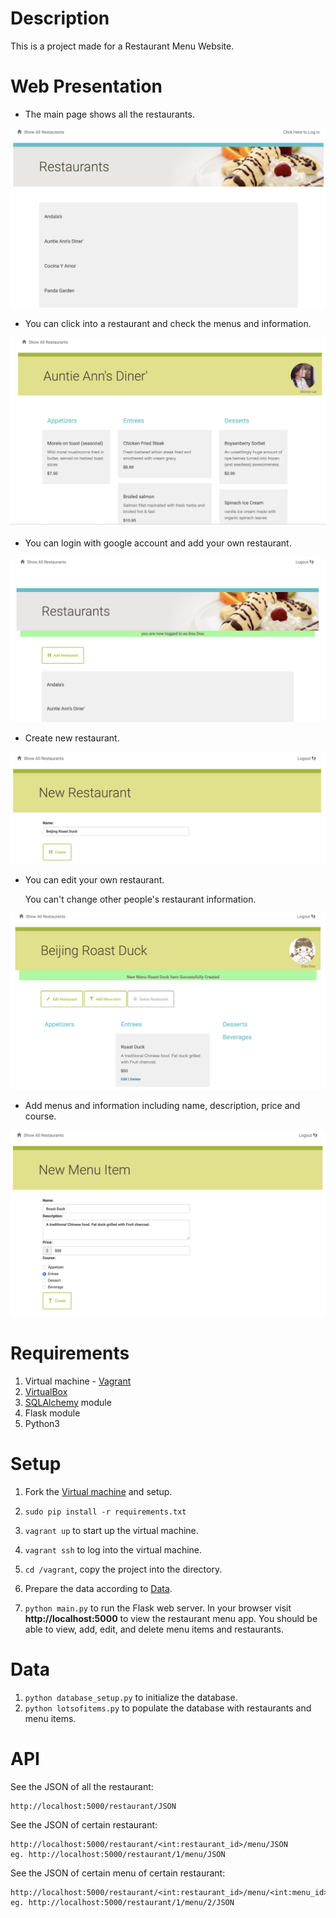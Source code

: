 
# Description

This is a project made for a Restaurant Menu Website.

# Web Presentation

- The main page shows all the restaurants.

![image](./picture/main.png)

- You can click into a restaurant and check the menus and information. 

![image](./picture/restaurant.png)

- You can login with google account and add your own restaurant.

![image](./picture/login.png)

- Create new restaurant.

![image](./picture/newrestaurant.png)

- You can edit your own restaurant. 

  You can't change other people's restaurant information.

![image](./picture/edit.png)

- Add menus and information including name, description, price and course.

![image](./picture/addmenu.png)



# Requirements

1. Virtual machine - [Vagrant](https://www.vagrantup.com/)
2. [VirtualBox](https://www.virtualbox.org/)
3. [SQLAlchemy](https://www.sqlalchemy.org/) module
4. Flask module
5. Python3 

# Setup

1. Fork the [Virtual machine](https://github.com/udacity/fullstack-nanodegree-vm) and setup.

2. `sudo pip install -r requirements.txt`

3. `vagrant up`  to start up the virtual machine.

4. `vagrant ssh` to log into the virtual machine.

5. `cd /vagrant`, copy the project into the directory.

6. Prepare the data according to [Data](#data).

7. `python main.py` to run the Flask web server. In your browser visit **http://localhost:5000** to view the restaurant menu app.  You should be able to view, add, edit, and delete menu items and restaurants.

# <span id="data">Data</span>

   1. `python database_setup.py` to initialize the database.
   2. `python lotsofitems.py` to  populate the database with restaurants and menu items.

# <span id="view">API</span>

See the JSON of all the restaurant:

```url
http://localhost:5000/restaurant/JSON
```


See the JSON of certain restaurant:

```url
http://localhost:5000/restaurant/<int:restaurant_id>/menu/JSON
eg. http://localhost:5000/restaurant/1/menu/JSON
```
See the JSON of certain menu of certain restaurant:

```url
http://localhost:5000/restaurant/<int:restaurant_id>/menu/<int:menu_id>/JSON
eg. http://localhost:5000/restaurant/1/menu/2/JSON
```



